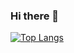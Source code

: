 ### Hi there 👋

<!--
**OmerFarukOzmenn/OmerFarukOzmenn** is a ✨ _special_ ✨ repository because its `README.md` (this file) appears on your GitHub profile.

Here are some ideas to get you started:

[![ github stats](https://github-readme-stats.vercel.app/api?username=OmerFarukOzmenn&count_private=true&show_icons=true&theme=radical&hide_rank=false)](https://github.com/OmerFarukOzmenn/github-readme-stats)

🔭 I’m currently working on ...
- 🌱 I’m currently learning ...
- 👯 I’m looking to collaborate on ...
- 🤔 I’m looking for help with ...
- 💬 Ask me about ...
- 📫 How to reach me: ...
- 😄 Pronouns: ...
- ⚡ Fun fact: ...
-->
[![Top Langs](https://github-readme-stats.vercel.app/api/top-langs/?username=OmerFarukOzmenn)](https://github.com/OmerFarukOzmenn/github-readme-stats)
